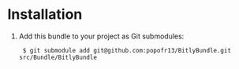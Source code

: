 Installation
============

  1. Add this bundle to your project as Git submodules:

          $ git submodule add git@github.com:popofr13/BitlyBundle.git src/Bundle/BitlyBundle
